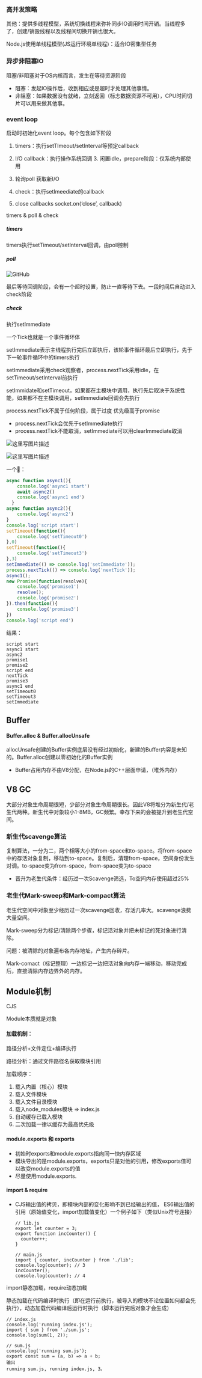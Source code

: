 ### 高并发策略

其他：提供多线程模型，系统切换线程来弥补同步IO调用时间开销。当线程多了，创建/销毁线程以及线程间切换开销也很大。

Node.js使用单线程模型(JS运行环境单线程)：适合IO密集型任务

### 异步非阻塞IO

阻塞/非阻塞对于OS内核而言，发生在等待资源阶段

* 阻塞：发起IO操作后，收到相应或是超时才处理其他事情。
* 非阻塞：如果数据没有就绪，立刻返回（标志数据资源不可用），CPU时间切片可以用来做其他事。





### event loop

启动时初始化event loop。每个包含如下阶段

1. timers：执行setTImeout/setInterval等预定callback

2. I/O callback：执行操作系统回调
   3. 闲置idle，prepare阶段：仅系统内部使用
4. 轮询poll 获取新I/O
5. check：执行setImeediate的callback
6. close callbacks  socket.on(‘close’, callback)



timers & poll & check

##### timers

timers执行setTimeout/setInterval回调，由poll控制

##### poll

![GitHub](https://user-gold-cdn.xitu.io/2020/3/2/1709951e65ffe00e?imageView2/0/w/1280/h/960/format/webp/ignore-error/1)

最后等待回调阶段，会有一个超时设置，防止一直等待下去。一段时间后自动进入check阶段

##### check

执行setImmediate





一个Tick也就是一个事件循环体

setImmediate表示主线程执行完后立即执行，该轮事件循环最后立即执行，先于下一轮事件循环中的timers执行

setImmediate采用check观察者，process.nextTick采用idle，在setTimeout/setInterval前执行

setImmidate和setTimeout，如果都在主模块中调用，执行先后取决于系统性能，如果都不在主模块调用，setImmediate回调会先执行

process.nextTick不属于任何阶段，属于过度 优先级高于promise



* process.nextTick会优先于setImmediate执行
* process.nextTick不能取消，setImmediate可以用clearImmediate取消

![这里写图片描述](https://img-blog.csdn.net/20161204121951097)

![这里写图片描述](https://img-blog.csdn.net/20161204132234376)

一个🌰：

``````javascript
async function async1(){
    console.log('async1 start')
    await async2()
    console.log('async1 end')
  }
async function async2(){
    console.log('async2')
}
console.log('script start')
setTimeout(function(){
    console.log('setTimeout0') 
},0)  
setTimeout(function(){
    console.log('setTimeout3') 
},3)  
setImmediate(() => console.log('setImmediate'));
process.nextTick(() => console.log('nextTick'));
async1();
new Promise(function(resolve){
    console.log('promise1')
    resolve();
    console.log('promise2')
}).then(function(){
    console.log('promise3')
})
console.log('script end')
``````

结果：

```
script start
async1 start
async2
promise1
promise2
script end
nextTick
promise3
async1 end
setTimeout0
setTimeout3
setImmediate
```





## Buffer

#### Buffer.alloc &  Buffer.allocUnsafe

allocUnsafe创建的Buffer实例底层没有经过初始化，新建的Buffer内容是未知的。Buffer.alloc创建以零初始化的Buffer实例

* Buffer占用内存不由V8分配，在Node.js的C++层面申请，（堆外内存）



## V8 GC

大部分对象生命周期很短，少部分对象生命周期很长。因此V8将堆分为新生代/老生代两种。新生代中对象较小1-8MB，GC频繁。幸存下来的会被提升到老生代空间。

### 新生代scavenge算法

复制算法，一分为二，两个相等大小的from-space和to-space。将from-space中的存活对象复制，移动到to-space。复制后，清理from-space，空间身份发生对调。to-space变为from-space，from-space变为to-space

* 晋升为老生代条件：经历过一次Scavenge筛选，To空间内存使用超过25%



### 老生代Mark-sweep和Mark-compact算法

老生代空间中对象至少经历过一次scavenge回收，存活几率大。scavenge浪费大量空间。

Mark-sweep分为标记/清除两个步骤，标记活对象并把未标记的死对象进行清除。

问题：被清除的对象遍布各内存地址，产生内存碎片。

Mark-comact（标记整理）一边标记一边把活对象向内存一端移动，移动完成后，直接清除内存边界外的内存。



## Module机制

CJS

Module本质就是对象

#### 加载机制：

路径分析+文件定位+编译执行

路径分析：通过文件路径名获取模块引用

加载顺序：

1. 载入内置（核心）模块
2. 载入文件模块
3. 载入文件目录模块
4. 载入node_modules模块 => index.js
5. 自动缓存已载入模块
6. 二次加载一律以缓存为最高优先级

#### module.exports 和 exports

* 初始时exports和module.exports指向同一快内存区域
* 模块导出的是module.exports，exports只是对他的引用，修改exports值可以改变module.exports的值
* 尽量使用module.exports.

#### import & require

* CJS输出值的拷贝，即模块内部的变化影响不到已经输出的值， ES6输出值的引用（原始值变化，import加载值变化）一个例子如下（类似Unix符号连接）

  ```
  // lib.js
  export let counter = 3;
  export function incCounter() {
    counter++;
  }
  
  // main.js
  import { counter, incCounter } from './lib';
  console.log(counter); // 3
  incCounter();
  console.log(counter); // 4
  ```



import静态加载，require动态加载

静态加载在代码编译时执行（即在运行前执行，被导入的模块不论位置如何都会先执行），动态加载代码编译后运行时执行（脚本运行完后对象才会生成）

```
// index.js
console.log('running index.js');
import { sum } from './sum.js';
console.log(sum(1, 2));

// sum.js
console.log('running sum.js');
export const sum = (a, b) => a + b;
输出
running sum.js, running index.js, 3。
```
